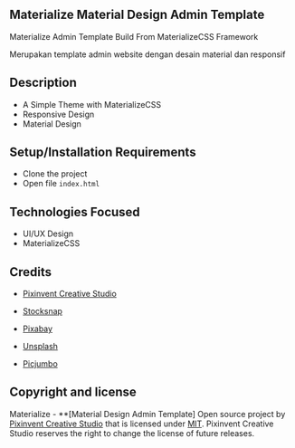 ## Materialize Material Design Admin Template

Materialize Admin Template Build From MaterializeCSS Framework

Merupakan template admin website dengan desain material dan responsif

## Description

* A Simple Theme with MaterializeCSS
* Responsive Design
* Material Design

## Setup/Installation Requirements

* Clone the project
* Open file `index.html`

## Technologies Focused

- UI/UX Design
- MaterializeCSS

## Credits

* [Pixinvent Creative Studio](https://pixinvent.com)

* [Stocksnap](https://stocksnap.io/)

* [Pixabay](https://pixabay.com/)

* [Unsplash](https://unsplash.com/)

* [Picjumbo](https://picjumbo.com/)

## Copyright and license

Materialize - **[Material Design Admin Template]
Open source project by [Pixinvent Creative Studio](https://pixinvent.com) that is licensed under [MIT](http://opensource.org/licenses/MIT). Pixinvent Creative Studio reserves the right to change the license of future releases.
